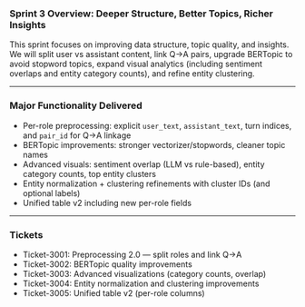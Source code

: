 ### **Sprint 3 Overview: Deeper Structure, Better Topics, Richer Insights**

This sprint focuses on improving data structure, topic quality, and insights. We will split user vs assistant content, link Q→A pairs, upgrade BERTopic to avoid stopword topics, expand visual analytics (including sentiment overlaps and entity category counts), and refine entity clustering.

-----

### **Major Functionality Delivered**
- Per-role preprocessing: explicit `user_text`, `assistant_text`, turn indices, and `pair_id` for Q→A linkage
- BERTopic improvements: stronger vectorizer/stopwords, cleaner topic names
- Advanced visuals: sentiment overlap (LLM vs rule-based), entity category counts, top entity clusters
- Entity normalization + clustering refinements with cluster IDs (and optional labels)
- Unified table v2 including new per-role fields

-----

### **Tickets**
- Ticket-3001: Preprocessing 2.0 — split roles and link Q→A
- Ticket-3002: BERTopic quality improvements
- Ticket-3003: Advanced visualizations (category counts, overlap)
- Ticket-3004: Entity normalization and clustering improvements
- Ticket-3005: Unified table v2 (per-role columns) 